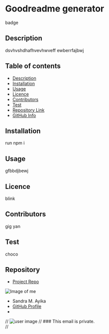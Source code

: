# **Goodreadme generator**
  badge

  ## Description 
  dsvhvshdhafhvevhwveff ewberrfajbwj

  ## Table of contents
  - [Description](#Description)
  - [Installation](#Installation)
  - [Usage](#Usage)
  - [Licence](#Licence)
  - [Contributors](#Contributors)
  - [Test](#Test)
  - [Repository Link](#Repository)
  - [GitHub Info](#GitHub) 
  
  ## Installation
  run npm i

  ## Usage
  gfbbdjbewj
  
  ## Licence
  blink
  
  ## Contributors
  gig yan
  
  ## Test
  choco
  
  ## Repository
  - [Project Repo](link)
  
  ![Image of me](https://avatars3.githubusercontent.com/u/68030713?v=4)
  - Sandra M. Ayika
  - [GitHub Profile](https://github.com/lorjoh)
  - <null>

  // ![user image](undefined)
  // ### This email is private.  
  // 